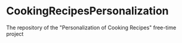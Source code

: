 # CookingRecipesPersonalization
The repository of the "Personalization of Cooking Recipes" free-time project

